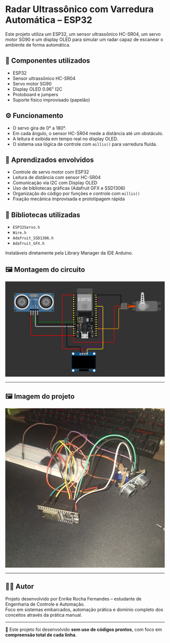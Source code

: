 # Radar Ultrassônico com Varredura Automática – ESP32

Este projeto utiliza um ESP32, um sensor ultrassônico HC-SR04, um servo motor SG90 e um display OLED para simular um radar capaz de escanear o ambiente de forma automática.

## 🔧 Componentes utilizados

- ESP32
- Sensor ultrassônico HC-SR04
- Servo motor SG90
- Display OLED 0.96" I2C
- Protoboard e jumpers
- Suporte físico improvisado (papelão)

## ⚙️ Funcionamento

- O servo gira de 0° a 180°.
- Em cada ângulo, o sensor HC-SR04 mede a distância até um obstáculo.
- A leitura é exibida em tempo real no display OLED.
- O sistema usa lógica de controle com `millis()` para varredura fluida.

## 🧠 Aprendizados envolvidos

- Controle de servo motor com ESP32
- Leitura de distância com sensor HC-SR04
- Comunicação via I2C com Display OLED
- Uso de bibliotecas gráficas (Adafruit GFX e SSD1306)
- Organização do código por funções e controle com `millis()`
- Fixação mecânica improvisada e prototipagem rápida

## 📘 Bibliotecas utilizadas

- `ESP32Servo.h`
- `Wire.h`
- `Adafruit_SSD1306.h`
- `Adafruit_GFX.h`

Instaláveis diretamente pela Library Manager da IDE Arduino.

## 🖼️ Montagem do circuito

![Radar Ultrassônico com Varredura Automática](./circuito.PNG)



---

## 🖼️ Imagem do projeto

![Radar Ultrassônico com Varredura Automática](./Imagem.jpg)

---

## 👨‍💻 Autor

Projeto desenvolvido por Enrike Rocha Fernandes – estudante de Engenharia de Controle e Automação.  
Foco em sistemas embarcados, automação prática e domínio completo dos conceitos através da prática manual.

---

📌 Este projeto foi desenvolvido **sem uso de códigos prontos**, com foco em **compreensão total de cada linha**.
